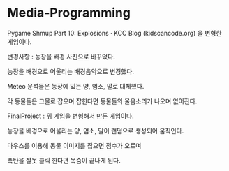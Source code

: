 # Media-Programming

Pygame Shmup Part 10: Explosions · KCC Blog (kidscancode.org) 을 변형한 게임이다.

변경사항 :
농장을 배경 사진으로 바꾸었다.

농장을 배경으로 어울리는 배경음악으로 변경했다.

Meteo 운석들은 농장에 있는 양, 염소, 말로 대체했다.

각 동물들은 그물로 잡으며 잡힌다면 동물들의 울음소리가 나오며 없어진다.


FinalProject : 위 게임을 변형해서 만든 게임이다.

농장을 배경으로 어울리는 양, 염소, 말이 랜덤으로 생성되어 움직인다.

마우스를 이용해 동물 이미지를 잡으면 점수가 오르며

폭탄을 잘못 클릭 한다면 목숨이 끝나게 된다.

